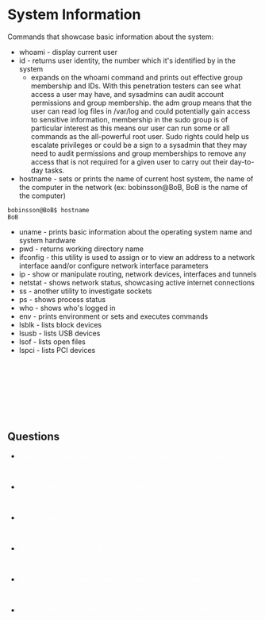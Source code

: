 # System Information

Commands that showcase basic information about the system:

- whoami - display current user
- id - returns user identity, the number which it's identified by in the system
    - expands on the whoami command and prints out effective group membership and IDs. With this penetration testers can see what access a user may have, and sysadmins can audit account permissions and group membership. the adm group means that the user can read log files in /var/log and could potentially gain access to sensitive information, membership in the sudo group is of particular interest as this means our user can run some or all commands as the all-powerful root user. Sudo rights could help us escalate privileges or could be a sign to a sysadmin that they may need to audit permissions and group memberships to remove any access that is not required for a given user to carry out their day-to-day tasks.
- hostname - sets or prints the name of current host system, the name of the computer in the network (ex: bobinsson@BoB, BoB is the name of the computer)

```Shell
bobinsson@BoB$ hostname
BoB
```

- uname - prints basic information about the operating system name and system hardware
- pwd - returns working directory name
- ifconfig - this utility is used to assign or to view an address to a network interface aand/or configure network interface parameters
- ip - show or manipulate routing, network devices, interfaces and tunnels
- netstat - shows network status, showcasing active internet connections
- ss - another utility to investigate sockets
- ps - shows process status
- who - shows who's logged in
- env - prints environment or sets and executes commands
- lsblk - lists block devices
- lsusb - lists USB devices
- lsof - lists open files
- lspci - lists PCI devices

&nbsp;

&nbsp;

&nbsp;

&nbsp;

## Questions

- <span style="color: #ffffff;">Find out the machine hardware name and submit it as the answer.</span>

&nbsp;

- <span style="color: #ffffff;"><span style="color: #ffffff;">What is the path to the user home directory?</span></span>

&nbsp;

- <span style="color: #ffffff;"><span style="color: #ffffff;"><span style="color: #ffffff;">What is the path to the user mail?</span></span></span>

&nbsp;

- <span style="color: #ffffff;"><span style="color: #ffffff;"><span style="color: #ffffff;"><span style="color: #ffffff;">Which shell is specified for the user?</span></span></span></span>

&nbsp;

- <span style="color: #ffffff;"><span style="color: #ffffff;"><span style="color: #ffffff;"><span style="color: #ffffff;"><span style="color: #ffffff;">Which kernel version is installed on the system? (Format: 1.22.3)</span></span></span></span></span>

&nbsp;

- <span style="color: #ffffff;"><span style="color: #ffffff;"><span style="color: #ffffff;"><span style="color: #ffffff;"><span style="color: #ffffff;"><span style="color: #ffffff;">What is the name of the network interface that MTU is set to 1500?</span></span></span></span></span></span>